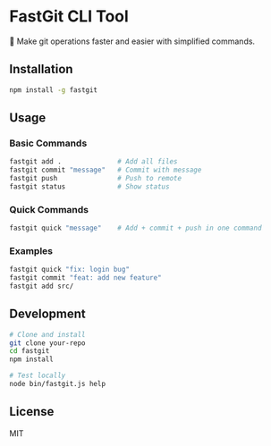 # FastGit CLI Tool

🚀 Make git operations faster and easier with simplified commands.

## Installation

```bash
npm install -g fastgit
```

## Usage

### Basic Commands
```bash
fastgit add .              # Add all files
fastgit commit "message"   # Commit with message  
fastgit push               # Push to remote
fastgit status             # Show status
```

### Quick Commands
```bash
fastgit quick "message"    # Add + commit + push in one command
```

### Examples
```bash
fastgit quick "fix: login bug"
fastgit commit "feat: add new feature"
fastgit add src/
```

## Development

```bash
# Clone and install
git clone your-repo
cd fastgit
npm install

# Test locally
node bin/fastgit.js help
```

## License
MIT